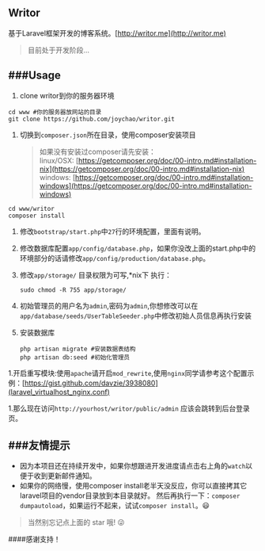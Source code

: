 ## Writor

基于Laravel框架开发的博客系统。[http://writor.me](http://writor.me)

>目前处于开发阶段...

###Usage
---
1. clone writor到你的服务器环境

```
cd www #你的服务器放网站的目录
git clone https://github.com/joychao/writor.git
```
1. 切换到`composer.json`所在目录，使用composer安装项目
	> 如果没有安装过composer请先安装：<br>
 	linux/OSX: [https://getcomposer.org/doc/00-intro.md#installation-nix](https://getcomposer.org/doc/00-intro.md#installation-nix)<br>
 	windows: [https://getcomposer.org/doc/00-intro.md#installation-windows](https://getcomposer.org/doc/00-intro.md#installation-windows)

```
cd www/writor
composer install
```
1. 修改`bootstrap/start.php`中`27`行的环境配置，里面有说明。 
1. 修改数据库配置`app/config/database.php`，如果你没改上面的start.php中的环境部分的话请修改`app/config/production/database.php`。
1. 修改`app/storage/` 目录权限为可写,*nix下 执行：
    ```
    sudo chmod -R 755 app/storage/ 
    ```
1. 初始管理员的用户名为`admin`,密码为`admin`,你想修改可以在`app/database/seeds/UserTableSeeder.php`中修改初始人员信息再执行安装
1. 安装数据库

    ```
    php artisan migrate #安装数据表结构
    php artisan db:seed #初始化管理员
    ```

1.开启重写模块:使用`apache`请开启`mod_rewrite`,使用`nginx`同学请参考这个配置示例：[https://gist.github.com/davzie/3938080](laravel_virtualhost_nginx.conf)

1.那么现在访问`http://yourhost/writor/public/admin` 应该会跳转到后台登录页。

###友情提示
---
- 因为本项目还在持续开发中，如果你想跟进开发进度请点击右上角的`watch`以便于收到更新邮件通知。
- 如果你的网络慢，使用composer install老半天没反应，你可以直接拷其它laravel项目的vendor目录放到本目录就好。
然后再执行一下：`composer dumpautoload`，如果运行不起来，试试`composer install`。:smiley:

> 当然别忘记点上面的 star 哦! :stuck_out_tongue_winking_eye:

####感谢支持！


